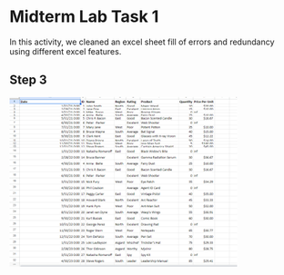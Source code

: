 
# Midterm Lab Task 1
In this activity, we cleaned an excel sheet fill of errors and redundancy using different excel features.
## Step 3
<img src="images/DataRAW.png" alt="Alt Text" Width="400" heigth="300">
